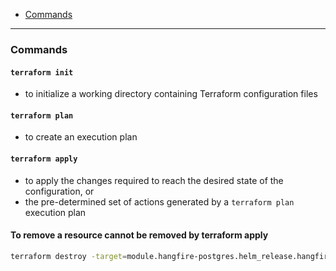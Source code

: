 - [Commands](#commands)
____
### Commands

#### `terraform init`

- to initialize a working directory containing Terraform configuration files

#### `terraform plan`

- to create an execution plan

#### `terraform apply`

- to apply the changes required to reach the desired state of the
  configuration, or
- the pre-determined set of actions generated by a `terraform plan` execution
  plan

#### To remove a resource cannot be removed by terraform apply

```sh
terraform destroy -target=module.hangfire-postgres.helm_release.hangfire-postgres
```
